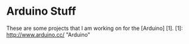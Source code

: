 Arduino Stuff
=============

These are some projects that I am working on for the [Arduino] [1].
[1]: http://www.arduino.cc/ "Arduino"
